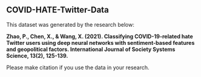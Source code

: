 ## COVID-HATE-Twitter-Data

This dataset was generated by the research below:

__Zhao, P., Chen, X., & Wang, X. (2021). Classifying COVID-19-related hate Twitter users using deep neural networks with sentiment-based features and geopolitical factors. International Journal of Society Systems Science, 13(2), 125-139.__

Please make citation if you use the data in your research. 
